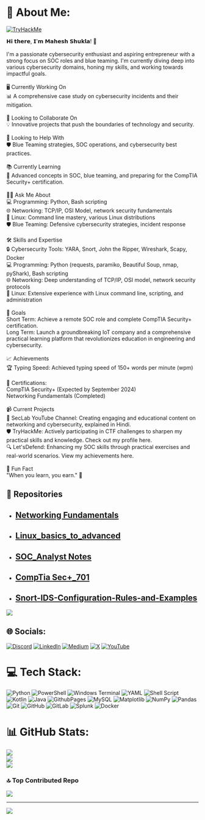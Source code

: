 # 💫 About Me:
[<img src="https://tryhackme-badges.s3.amazonaws.com/JailBreaker.png?timestamp=20240613" alt="TryHackMe">](https://tryhackme.com/p/JailBreaker)

𝗛𝗶 𝘁𝗵𝗲𝗿𝗲, 𝗜'𝗺 𝗠𝗮𝗵𝗲𝘀𝗵 𝗦𝗵𝘂𝗸𝗹𝗮! 👋<br><br>I'm a passionate cybersecurity enthusiast and aspiring entrepreneur with a strong focus on SOC roles and blue teaming. I'm currently diving deep into various cybersecurity domains, honing my skills, and working towards impactful goals.<br><br>🖥️ Currently Working On<br>📊 A comprehensive case study on cybersecurity incidents and their mitigation.<br><br>🤝 Looking to Collaborate On<br>💡 Innovative projects that push the boundaries of technology and security.<br><br>🔐 Looking to Help With<br>🛡️ Blue Teaming strategies, SOC operations, and cybersecurity best practices.<br><br>📚 Currently Learning<br>📘 Advanced concepts in SOC, blue teaming, and preparing for the CompTIA Security+ certification.<br><br>🧑‍💻 Ask Me About<br>💻 Programming: Python, Bash scripting<br>🌐 Networking: TCP/IP, OSI Model, network security fundamentals<br>🐧 Linux: Command line mastery, various Linux distributions<br>🛡️ Blue Teaming: Defensive cybersecurity strategies, incident response<br><br>🛠️ Skills and Expertise<br>🔒 Cybersecurity Tools: YARA, Snort, John the Ripper, Wireshark, Scapy, Docker<br>💻 Programming: Python (requests, paramiko, Beautiful Soup, nmap, pyShark), Bash scripting<br>🌐 Networking: Deep understanding of TCP/IP, OSI model, network security protocols<br>🐧 Linux: Extensive experience with Linux command line, scripting, and administration<br><br>🎯 Goals<br>Short Term: Achieve a remote SOC role and complete CompTIA Security+ certification.<br>Long Term: Launch a groundbreaking IoT company and a comprehensive practical learning platform that revolutionizes education in engineering and cybersecurity.<br><br>📈 Achievements<br>🏆 Typing Speed: Achieved typing speed of 150+ words per minute (wpm)<br><br>🥇 Certifications:<br>CompTIA Security+ (Expected by September 2024)<br>Networking Fundamentals (Completed)<br><br>📹 Current Projects<br>🎥 SecLab YouTube Channel: Creating engaging and educational content on networking and cybersecurity, explained in Hindi.<br>🛡️ TryHackMe: Actively participating in CTF challenges to sharpen my practical skills and knowledge. Check out my profile here.<br>🔍 Let'sDefend: Enhancing my SOC skills through practical exercises and real-world scenarios. View my achievements here.<br><br>🌟 Fun Fact<br>"When you learn, you earn." 🚀

## 📂 Repositories <br>
* ## [Networking Fundamentals](https://github.com/MaheshShukla1/Networking_Notes_2024)
* ## [Linux_basics_to_advanced](https://github.com/MaheshShukla1/Linux-Basics-To-Advanced)
* ## [SOC_Analyst Notes](https://github.com/MaheshShukla1/SOC_NOTES_2024)
* ## [CompTia Sec+_701](https://github.com/MaheshShukla1/CompTia-Security-701)
* ## [Snort-IDS-Configuration-Rules-and-Examples](https://github.com/MaheshShukla1/a-IDS-Configuration-Rules-and-Examples)
[![](https://visitcount.itsvg.in/api?id=MaheshShukla1&label=Active&pretty=true)](https://visitcount.itsvg.in)

## 🌐 Socials:
[![Discord](https://img.shields.io/badge/Discord-%237289DA.svg?logo=discord&logoColor=white)](https://discord.gg/https://discord.gg/yJFaZ4UMb2) [![LinkedIn](https://img.shields.io/badge/LinkedIn-%230077B5.svg?logo=linkedin&logoColor=white)](https://linkedin.com/in/https://www.linkedin.com/in/maheshshukla01/) [![Medium](https://img.shields.io/badge/Medium-12100E?logo=medium&logoColor=white)](https://medium.com/@@Mahesh_Shukla) [![X](https://img.shields.io/badge/X-black.svg?logo=X&logoColor=white)](https://x.com/https://x.com/Maheshshukla011) [![YouTube](https://img.shields.io/badge/YouTube-%23FF0000.svg?logo=YouTube&logoColor=white)](https://youtube.com/@UCa_oZ3SJu1z24ZRkOpLbc7Q) 

# 💻 Tech Stack:
![Python](https://img.shields.io/badge/python-3670A0?style=plastic&logo=python&logoColor=ffdd54) ![PowerShell](https://img.shields.io/badge/PowerShell-%235391FE.svg?style=plastic&logo=powershell&logoColor=white) ![Windows Terminal](https://img.shields.io/badge/Windows%20Terminal-%234D4D4D.svg?style=plastic&logo=windows-terminal&logoColor=white) ![YAML](https://img.shields.io/badge/yaml-%23ffffff.svg?style=plastic&logo=yaml&logoColor=151515) ![Shell Script](https://img.shields.io/badge/shell_script-%23121011.svg?style=plastic&logo=gnu-bash&logoColor=white) ![Kotlin](https://img.shields.io/badge/kotlin-%237F52FF.svg?style=plastic&logo=kotlin&logoColor=white) ![Java](https://img.shields.io/badge/java-%23ED8B00.svg?style=plastic&logo=openjdk&logoColor=white) ![GithubPages](https://img.shields.io/badge/github%20pages-121013?style=plastic&logo=github&logoColor=white) ![MySQL](https://img.shields.io/badge/mysql-4479A1.svg?style=plastic&logo=mysql&logoColor=white) ![Matplotlib](https://img.shields.io/badge/Matplotlib-%23ffffff.svg?style=plastic&logo=Matplotlib&logoColor=black) ![NumPy](https://img.shields.io/badge/numpy-%23013243.svg?style=plastic&logo=numpy&logoColor=white) ![Pandas](https://img.shields.io/badge/pandas-%23150458.svg?style=plastic&logo=pandas&logoColor=white) ![Git](https://img.shields.io/badge/git-%23F05033.svg?style=plastic&logo=git&logoColor=white) ![GitHub](https://img.shields.io/badge/github-%23121011.svg?style=plastic&logo=github&logoColor=white) ![GitLab](https://img.shields.io/badge/gitlab-%23181717.svg?style=plastic&logo=gitlab&logoColor=white) ![Splunk](https://img.shields.io/badge/splunk-%23000000.svg?style=plastic&logo=splunk&logoColor=white) ![Docker](https://img.shields.io/badge/docker-%230db7ed.svg?style=plastic&logo=docker&logoColor=white)
# 📊 GitHub Stats:
![](https://github-readme-stats.vercel.app/api?username=MaheshShukla1&theme=dark&hide_border=false&include_all_commits=false&count_private=false)<br/>
![](https://github-readme-streak-stats.herokuapp.com/?user=MaheshShukla1&theme=dark&hide_border=false)<br/>
![](https://github-readme-stats.vercel.app/api/top-langs/?username=MaheshShukla1&theme=dark&hide_border=false&include_all_commits=false&count_private=false&layout=compact)

### 🔝 Top Contributed Repo
![](https://github-contributor-stats.vercel.app/api?username=MaheshShukla1&limit=5&theme=dark&combine_all_yearly_contributions=true)

---
[![](https://visitcount.itsvg.in/api?id=MaheshShukla1&icon=0&color=0)](https://visitcount.itsvg.in)

